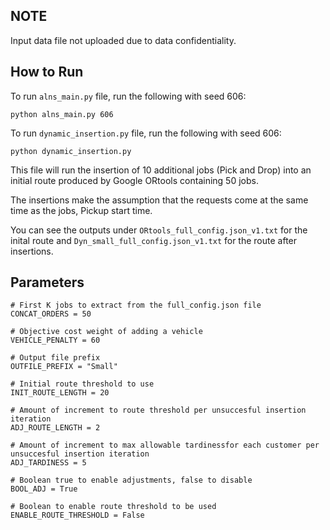 ## NOTE
Input data file not uploaded due to data confidentiality.

## How to Run
To run `alns_main.py` file, run the following with seed 606:
```
python alns_main.py 606
```

To run `dynamic_insertion.py` file, run the following with seed 606:
```
python dynamic_insertion.py
```
This file will run the insertion of 10 additional jobs (Pick and Drop) into an initial route produced by Google ORtools containing 50 jobs.

The insertions make the assumption that the requests come at the same time as the jobs, Pickup start time.

You can see the outputs under `ORtools_full_config.json_v1.txt` for the inital route and `Dyn_small_full_config.json_v1.txt` for the route after insertions.

## Parameters

```
# First K jobs to extract from the full_config.json file
CONCAT_ORDERS = 50

# Objective cost weight of adding a vehicle
VEHICLE_PENALTY = 60

# Output file prefix
OUTFILE_PREFIX = "Small"

# Initial route threshold to use
INIT_ROUTE_LENGTH = 20

# Amount of increment to route threshold per unsuccesful insertion iteration
ADJ_ROUTE_LENGTH = 2

# Amount of increment to max allowable tardinessfor each customer per unsuccesful insertion iteration
ADJ_TARDINESS = 5

# Boolean true to enable adjustments, false to disable
BOOL_ADJ = True

# Boolean to enable route threshold to be used
ENABLE_ROUTE_THRESHOLD = False
```





